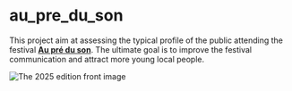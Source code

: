 # au_pre_du_son

This project aim at assessing the typical profile of the public attending the festival [**Au pré du son**](https://www.festival-aupreduson.fr/). The ultimate goal is to improve the festival communication and attract more young local people.

![The 2025 edition front image](https://www.festival-aupreduson.fr/wp-content/uploads/2024/11/Banderole_Facebook.png "The 2025 edition front image")
